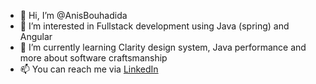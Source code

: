 - 👋 Hi, I’m @AnisBouhadida
- 👀 I’m interested in Fullstack development using Java (spring) and Angular
- 🌱 I’m currently learning Clarity design system, Java performance and more about software craftsmanship  
- 📫 You can reach me via [LinkedIn](https://www.linkedin.com/in/anis-bouhadida)

<!---
AnisBouhadida/AnisBouhadida is a ✨ special ✨ repository because its `README.md` (this file) appears on your GitHub profile.
You can click the Preview link to take a look at your changes.
--->
